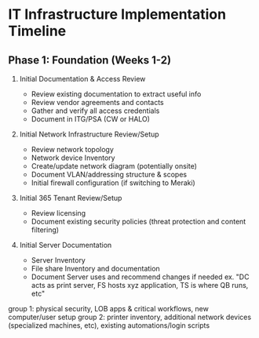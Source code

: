 # IT Infrastructure Implementation Timeline

## Phase 1: Foundation (Weeks 1-2)

1. Initial Documentation & Access Review
   - Review existing documentation to extract useful info
   - Review vendor agreements and contacts
   - Gather and verify all access credentials
   - Document in ITG/PSA (CW or HALO)

2. Initial Network Infrastructure Review/Setup
   - Review network topology 
   - Network device Inventory
   - Create/update network diagram (potentially onsite)
   - Document VLAN/addressing structure & scopes
   - Initial firewall configuration (if switching to Meraki)

3. Initial 365 Tenant Review/Setup 
   - Review licensing 
   - Document existing security policies (threat protection and content filtering)

4. Initial Server Documentation
   - Server Inventory
   - File share Inventory and documentation
   - Document Server uses and recommend changes if needed ex. "DC acts as print server, FS hosts xyz application, TS is where QB runs, etc"

group 1: physical security, LOB apps & critical workflows, new computer/user setup
group 2: printer inventory, additional network devices (specialized machines, etc), existing automations/login scripts